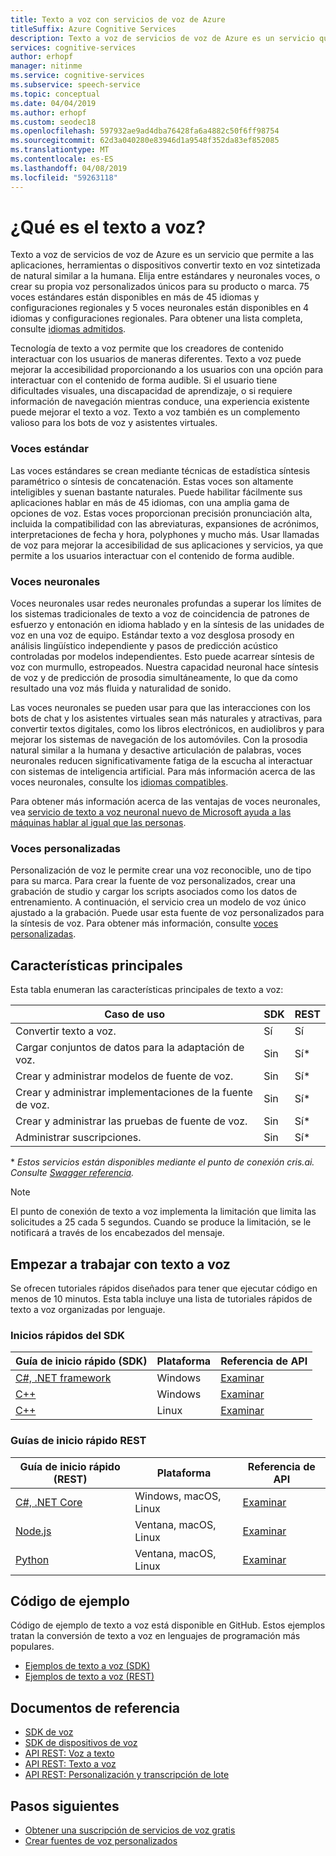 ```yaml
---
title: Texto a voz con servicios de voz de Azure
titleSuffix: Azure Cognitive Services
description: Texto a voz de servicios de voz de Azure es un servicio que permite a las aplicaciones, herramientas o dispositivos convertir texto en voz sintetizada de natural similar a la humana. Elija entre estándares y neuronales voces, o crear su propia voz personalizados únicos para su producto o marca. 75 voces estándares están disponibles en más de 45 idiomas y configuraciones regionales y 5 voces neuronales están disponibles en 4 idiomas y configuraciones regionales.
services: cognitive-services
author: erhopf
manager: nitinme
ms.service: cognitive-services
ms.subservice: speech-service
ms.topic: conceptual
ms.date: 04/04/2019
ms.author: erhopf
ms.custom: seodec18
ms.openlocfilehash: 597932ae9ad4dba76428fa6a4882c50f6ff98754
ms.sourcegitcommit: 62d3a040280e83946d1a9548f352da83ef852085
ms.translationtype: MT
ms.contentlocale: es-ES
ms.lasthandoff: 04/08/2019
ms.locfileid: "59263118"
---
```

# <a name="what-is-text-to-speech"></a>¿Qué es el texto a voz?

Texto a voz de servicios de voz de Azure es un servicio que permite a las aplicaciones, herramientas o dispositivos convertir texto en voz sintetizada de natural similar a la humana. Elija entre estándares y neuronales voces, o crear su propia voz personalizados únicos para su producto o marca. 75 voces estándares están disponibles en más de 45 idiomas y configuraciones regionales y 5 voces neuronales están disponibles en 4 idiomas y configuraciones regionales. Para obtener una lista completa, consulte [idiomas admitidos](language-support.md#text-to-speech).

Tecnología de texto a voz permite que los creadores de contenido interactuar con los usuarios de maneras diferentes. Texto a voz puede mejorar la accesibilidad proporcionando a los usuarios con una opción para interactuar con el contenido de forma audible. Si el usuario tiene dificultades visuales, una discapacidad de aprendizaje, o si requiere información de navegación mientras conduce, una experiencia existente puede mejorar el texto a voz. Texto a voz también es un complemento valioso para los bots de voz y asistentes virtuales.

### <a name="standard-voices"></a>Voces estándar

Las voces estándares se crean mediante técnicas de estadística síntesis paramétrico o síntesis de concatenación. Estas voces son altamente inteligibles y suenan bastante naturales. Puede habilitar fácilmente sus aplicaciones hablar en más de 45 idiomas, con una amplia gama de opciones de voz. Estas voces proporcionan precisión pronunciación alta, incluida la compatibilidad con las abreviaturas, expansiones de acrónimos, interpretaciones de fecha y hora, polyphones y mucho más. Usar llamadas de voz para mejorar la accesibilidad de sus aplicaciones y servicios, ya que permite a los usuarios interactuar con el contenido de forma audible.

### <a name="neural-voices"></a>Voces neuronales

Voces neuronales usar redes neuronales profundas a superar los límites de los sistemas tradicionales de texto a voz de coincidencia de patrones de esfuerzo y entonación en idioma hablado y en la síntesis de las unidades de voz en una voz de equipo. Estándar texto a voz desglosa prosody en análisis lingüístico independiente y pasos de predicción acústico controladas por modelos independientes. Esto puede acarrear síntesis de voz con murmullo, estropeados. Nuestra capacidad neuronal hace síntesis de voz y de predicción de prosodia simultáneamente, lo que da como resultado una voz más fluida y naturalidad de sonido.

Las voces neuronales se pueden usar para que las interacciones con los bots de chat y los asistentes virtuales sean más naturales y atractivas, para convertir textos digitales, como los libros electrónicos, en audiolibros y para mejorar los sistemas de navegación de los automóviles. Con la prosodia natural similar a la humana y desactive articulación de palabras, voces neuronales reducen significativamente fatiga de la escucha al interactuar con sistemas de inteligencia artificial. Para más información acerca de las voces neuronales, consulte los [idiomas compatibles](language-support.md#text-to-speech).

Para obtener más información acerca de las ventajas de voces neuronales, vea [servicio de texto a voz neuronal nuevo de Microsoft ayuda a las máquinas hablar al igual que las personas](https://azure.microsoft.com/blog/microsoft-s-new-neural-text-to-speech-service-helps-machines-speak-like-people/).

### <a name="custom-voices"></a>Voces personalizadas

Personalización de voz le permite crear una voz reconocible, uno de tipo para su marca. Para crear la fuente de voz personalizados, crear una grabación de studio y cargar los scripts asociados como los datos de entrenamiento. A continuación, el servicio crea un modelo de voz único ajustado a la grabación. Puede usar esta fuente de voz personalizados para la síntesis de voz. Para obtener más información, consulte [voces personalizadas](how-to-customize-voice-font.md).

## <a name="core-features"></a>Características principales

Esta tabla enumeran las características principales de texto a voz:

| Caso de uso | SDK | REST |
|----------|-----|------|
| Convertir texto a voz. | Sí | Sí |
| Cargar conjuntos de datos para la adaptación de voz. | Sin  | Sí\* |
| Crear y administrar modelos de fuente de voz. | Sin  | Sí\* |
| Crear y administrar implementaciones de la fuente de voz. | Sin  | Sí\* |
| Crear y administrar las pruebas de fuente de voz. | Sin  | Sí\* |
| Administrar suscripciones. | Sin  | Sí\* |

\* *Estos servicios están disponibles mediante el punto de conexión cris.ai. Consulte [Swagger referencia](https://westus.cris.ai/swagger/ui/index).*

> [!NOTE]
> El punto de conexión de texto a voz implementa la limitación que limita las solicitudes a 25 cada 5 segundos. Cuando se produce la limitación, se le notificará a través de los encabezados del mensaje.

## <a name="get-started-with-text-to-speech"></a>Empezar a trabajar con texto a voz

Se ofrecen tutoriales rápidos diseñados para tener que ejecutar código en menos de 10 minutos. Esta tabla incluye una lista de tutoriales rápidos de texto a voz organizadas por lenguaje.

### <a name="sdk-quickstarts"></a>Inicios rápidos del SDK

| Guía de inicio rápido (SDK) | Plataforma | Referencia de API |
|------------|----------|---------------|
| [C#, .NET framework](quickstart-text-to-speech-dotnet-windows.md) |  Windows | [Examinar](https://aka.ms/csspeech/csharpref) |
| [C++](quickstart-text-to-speech-cpp-windows.md) |  Windows | [Examinar](https://aka.ms/csspeech/cppref) |
| [C++](quickstart-text-to-speech-cpp-linux.md) | Linux | [Examinar](https://aka.ms/csspeech/cppref) |

### <a name="rest-quickstarts"></a>Guías de inicio rápido REST

| Guía de inicio rápido (REST) | Plataforma | Referencia de API |
|------------|----------|---------------|
| [C#, .NET Core](quickstart-dotnet-text-to-speech.md) | Windows, macOS, Linux | [Examinar](https://docs.microsoft.com/azure/cognitive-services/speech-service/rest-apis) |
| [Node.js](quickstart-nodejs-text-to-speech.md) | Ventana, macOS, Linux | [Examinar](https://docs.microsoft.com/azure/cognitive-services/speech-service/rest-apis) |
| [Python](quickstart-python-text-to-speech.md) | Ventana, macOS, Linux | [Examinar](https://docs.microsoft.com/azure/cognitive-services/speech-service/rest-apis) |

## <a name="sample-code"></a>Código de ejemplo

Código de ejemplo de texto a voz está disponible en GitHub. Estos ejemplos tratan la conversión de texto a voz en lenguajes de programación más populares.

* [Ejemplos de texto a voz (SDK)](https://github.com/Azure-Samples/cognitive-services-speech-sdk)
* [Ejemplos de texto a voz (REST)](https://github.com/Azure-Samples/Cognitive-Speech-TTS)

## <a name="reference-docs"></a>Documentos de referencia

* [SDK de voz](speech-sdk-reference.md)
* [SDK de dispositivos de voz](speech-devices-sdk.md)
* [API REST: Voz a texto](rest-speech-to-text.md)
* [API REST: Texto a voz](rest-text-to-speech.md)
* [API REST: Personalización y transcripción de lote](https://westus.cris.ai/swagger/ui/index)

## <a name="next-steps"></a>Pasos siguientes

* [Obtener una suscripción de servicios de voz gratis](get-started.md)
* [Crear fuentes de voz personalizados](how-to-customize-voice-font.md)
